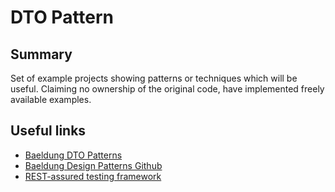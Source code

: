 # DTO Pattern

## Summary
Set of example projects showing patterns or techniques which will be useful.  Claiming no ownership of the original code, have implemented freely available examples.


## Useful links

* [Baeldung DTO Patterns](https://www.baeldung.com/java-dto-pattern)
* [Baeldung Design Patterns Github](https://github.com/eugenp/tutorials/tree/master/patterns/design-patterns-architectural)
* [REST-assured testing framework](https://rest-assured.io/)

